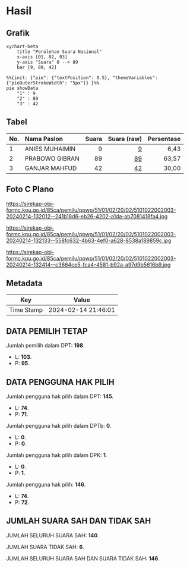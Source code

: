 # Hasil

## Grafik

```mermaid
xychart-beta
    title "Perolehan Suara Nasional"
    x-axis [01, 02, 03]
    y-axis "Suara" 0 --> 89
    bar [9, 89, 42]
```

```mermaid
%%{init: {"pie": {"textPosition": 0.5}, "themeVariables": {"pieOuterStrokeWidth": "5px"}} }%%
pie showData
    "1" : 9
    "2" : 89
    "3" : 42
```

## Tabel

| No. | Nama Paslon    | Suara | Suara (raw) | Persentase |
|:--- |:-------------- | -----:| -----------:| ----------:|
| 1   | ANIES MUHAIMIN | 9     | [9][p-1]    | 6,43       |
| 2   | PRABOWO GIBRAN | 89    | [89][p-2]   | 63,57      |
| 3   | GANJAR MAHFUD  | 42    | [42][p-3]   | 30,00      |


[p-1]: https://github.com/gigit-pemilu/pemilu-2024/blob/main/pilpres/hitung-suara/sub/51-bali/sub/01-jembrana/sub/02-mendoyo/sub/2002-pohsanten/sub/003-tps/sub/paslon-1.txt
[p-2]: https://github.com/gigit-pemilu/pemilu-2024/blob/main/pilpres/hitung-suara/sub/51-bali/sub/01-jembrana/sub/02-mendoyo/sub/2002-pohsanten/sub/003-tps/sub/paslon-2.txt
[p-3]: https://github.com/gigit-pemilu/pemilu-2024/blob/main/pilpres/hitung-suara/sub/51-bali/sub/01-jembrana/sub/02-mendoyo/sub/2002-pohsanten/sub/003-tps/sub/paslon-3.txt

## Foto C Plano

https://sirekap-obj-formc.kpu.go.id/85ca/pemilu/ppwp/51/01/02/20/02/5101022002003-20240214-132012--241b18d6-eb26-4202-a1da-ab7081418fa4.jpg

https://sirekap-obj-formc.kpu.go.id/85ca/pemilu/ppwp/51/01/02/20/02/5101022002003-20240214-132133--558fc632-4b63-4ef0-a628-8538a189859c.jpg

https://sirekap-obj-formc.kpu.go.id/85ca/pemilu/ppwp/51/01/02/20/02/5101022002003-20240214-132414--c3664ce5-fca4-4581-b92a-a97d9b5616b9.jpg


## Metadata

| Key        | Value               |
| ---------- | ------------------- |
| Time Stamp | 2024-02-14 21:46:01 |


## DATA PEMILIH TETAP

Jumlah pemilih dalam DPT: **198**.
 * L: **103**.
 * P: **95**.

## DATA PENGGUNA HAK PILIH

Jumlah pengguna hak pilih dalam DPT: **145**.
 * L: **74**.
 * P: **71**.

Jumlah pengguna hak pilih dalam DPTb: **0**.
 * L: **0**.
 * P: **0**.

Jumlah pengguna hak pilih dalam DPK: **1**.
 * L: **0**.
 * P: **1**.

Jumlah pengguna hak pilih: **146**.
 * L: **74**.
 * P: **72**.

## JUMLAH SUARA SAH DAN TIDAK SAH

JUMLAH SELURUH SUARA SAH: **140**.

JUMLAH SUARA TIDAK SAH: **6**.

JUMLAH SELURUH SUARA SAH DAN SUARA TIDAK SAH: **146**.


